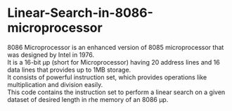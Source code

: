 # Linear-Search-in-8086-microprocessor
8086 Microprocessor is an enhanced version of 8085 microprocessor that was designed by Intel in 1976.<br /> 
It is a 16-bit µp (short for Microprocessor) having 20 address lines and 16 data lines that provides up to 1MB storage.<br /> 
It consists of powerful instruction set, which provides operations like multiplication and division easily.<br />
This code contains the instruction set to perform a linear search on a given dataset of desired length in rhe memory of an 8086 µp.<br /> 
